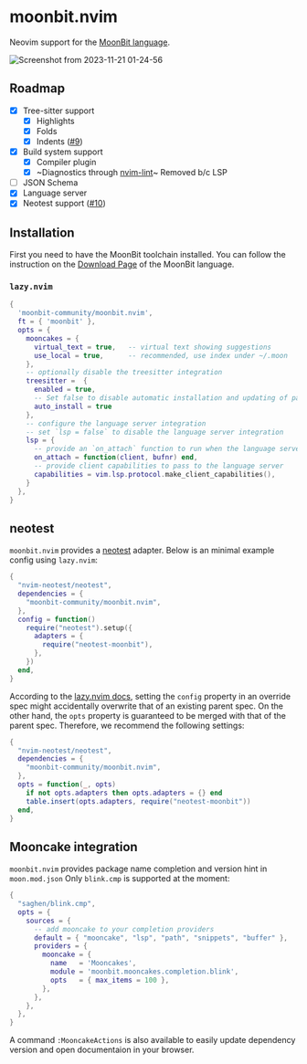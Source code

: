 # moonbit.nvim

Neovim support for the [MoonBit language](https://www.moonbitlang.com).

![Screenshot from 2023-11-21 01-24-56](https://github.com/tonyfettes/moonbit.nvim/assets/29998228/0e3080e4-63c4-4f72-8ec7-fcf8bb82181c)

## Roadmap

- [x] Tree-sitter support
  - [x] Highlights
  - [x] Folds
  - [x] Indents ([#9](https://github.com/moonbit-community/moonbit.nvim/pull/9))
- [x] Build system support
  - [x] Compiler plugin
  - [x] ~Diagnostics through [nvim-lint](https://github.com/mfussenegger/nvim-lint)~ Removed b/c LSP
- [ ] JSON Schema
- [x] Language server
- [x] Neotest support ([#10](https://github.com/moonbit-community/moonbit.nvim/pull/10))

## Installation

First you need to have the MoonBit toolchain installed. You can follow the
instruction on the [Download Page](https://www.moonbitlang.com/download/) of
the MoonBit language.

### `lazy.nvim`

```lua
{
  'moonbit-community/moonbit.nvim',
  ft = { 'moonbit' },
  opts = {
    mooncakes = {
      virtual_text = true,   -- virtual text showing suggestions
      use_local = true,      -- recommended, use index under ~/.moon
    },
    -- optionally disable the treesitter integration
    treesitter =  {
      enabled = true,
      -- Set false to disable automatic installation and updating of parsers.
      auto_install = true
    },
    -- configure the language server integration
    -- set `lsp = false` to disable the language server integration
    lsp = {
      -- provide an `on_attach` function to run when the language server starts
      on_attach = function(client, bufnr) end,
      -- provide client capabilities to pass to the language server
      capabilities = vim.lsp.protocol.make_client_capabilities(),
    }
  },
}
```
## neotest

`moonbit.nvim` provides a [neotest](https://github.com/nvim-neotest/neotest) adapter. Below is an minimal example config using `lazy.nvim`:

```lua
{
  "nvim-neotest/neotest",
  dependencies = {
    "moonbit-community/moonbit.nvim",
  },
  config = function()
    require("neotest").setup({
      adapters = {
        require("neotest-moonbit"),
      },
    })
  end,
}
```

According to the [lazy.nvim docs](https://lazy.folke.io/usage/structuring#%EF%B8%8F-importing-specs-config--opts), setting the `config` property in an override spec might accidentally overwrite that of an existing parent spec. On the other hand, the `opts` property is guaranteed to be merged with that of the parent spec. Therefore, we recommend the following settings:

```lua
{
  "nvim-neotest/neotest",
  dependencies = {
    "moonbit-community/moonbit.nvim",
  },
  opts = function(_, opts)
    if not opts.adapters then opts.adapters = {} end
    table.insert(opts.adapters, require("neotest-moonbit"))
  end,
}
```

## Mooncake integration
`moonbit.nvim` provides package name completion and version hint in `moon.mod.json`
Only `blink.cmp` is supported at the moment:
```lua
{
  "saghen/blink.cmp",
  opts = {
    sources = {
      -- add mooncake to your completion providers
      default = { "mooncake", "lsp", "path", "snippets", "buffer" },
      providers = {
        mooncake = {
          name   = 'Mooncakes',
          module = 'moonbit.mooncakes.completion.blink',
          opts   = { max_items = 100 },
        },
      },
    },
  },
}
```

A command `:MooncakeActions` is also available to easily update dependency version and open documentaion in your browser.
